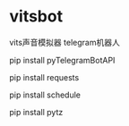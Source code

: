 # vitsbot

vits声音模拟器 telegram机器人

pip install pyTelegramBotAPI

pip install requests

pip install schedule

pip install pytz
